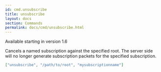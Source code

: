 ```yaml
---
id: cmd.unsubscribe
title: unsubscribe
layout: docs
section: Commands
permalink: docs/cmd/unsubscribe.html
---
```


Available starting in version 1.6

Cancels a named subscription against the specified root.  The server side
will no longer generate subscription packets for the specified subscription.

```json
["unsubscribe", "/path/to/root", "mysubscriptionname"]
```
